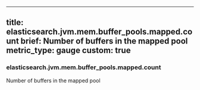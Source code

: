 
---
title: elasticsearch.jvm.mem.buffer_pools.mapped.count
brief: Number of buffers in the mapped pool
metric_type: gauge
custom: true
---
### elasticsearch.jvm.mem.buffer_pools.mapped.count

Number of buffers in the mapped pool

